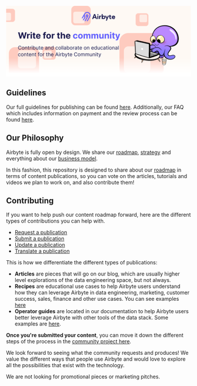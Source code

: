![](assets/Airbyte-Write-for-the-community.png)

## Guidelines
Our full guidelines for publishing can be found [here](./GUIDELINES.md). Additionally, our FAQ which includes information on payment and the review process can be found [here](https://www.notion.so/Write-for-Airbyte-FAQ-de5c369a4973489cbad067205537038d).

## Our Philosophy
Airbyte is fully open by design. We share our [roadmap](https://docs.airbyte.io/project-overview/roadmap), [strategy](https://handbook.airbyte.io/strategy/strategy) and everything about our [business model](https://handbook.airbyte.io/strategy/business-model). 

In this fashion, this repository is designed to share about our [roadmap](https://github.com/airbytehq/community-content/projects/1) in terms of content publications, so you can vote on the articles, tutorials and videos we plan to work on, and also contribute them!

## Contributing
If you want to help push our content roadmap forward, here are the different types of contributions you can help with. 

* [Request a publication](https://github.com/airbytehq/community-content/issues/new?assignees=&labels=&template=request-a-publication.md&title=)
* [Submit a publication](https://github.com/airbytehq/community-content/issues/new?assignees=&labels=&template=submit-a-publication.md&title=)
* [Update a publication](https://github.com/airbytehq/community-content/issues/new?assignees=&labels=&template=update-a-publication.md&title=)
* [Translate a publication](https://github.com/airbytehq/community-content/issues/new?assignees=&labels=translation&template=translate-a-publication.md&title=)

This is how we differentiate the different types of publications:
* **Articles** are pieces that will go on our blog, which are usually higher level explorations of the data engineering space, but not always.
* **Recipes** are educational use cases to help Airbyte users understand how they can leverage Airbyte in data engineering, marketing, customer success, sales, finance and other use cases. You can see examples [here](https://airbyte.io/recipes)
* **Operator guides** are located in our documentation to help Airbyte users better leverage Airbyte with other tools of the data stack. Some examples are [here](https://docs.airbyte.io/operator-guides).

**Once you're submitted your content**, you can move it down the different steps of the process in the [community project here](https://github.com/airbytehq/write-for-airbyte/projects/1).

We look forward to seeing what the community requests and produces! We value the different ways that people use Airbyte and would love to explore all the possibilities that exist with the technology.

We are not looking for promotional pieces or marketing pitches. 
